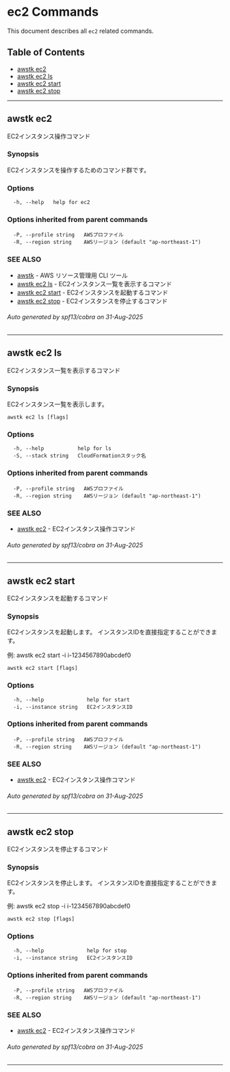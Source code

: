 # ec2 Commands

This document describes all `ec2` related commands.

## Table of Contents

- [awstk ec2](#awstk-ec2)
- [awstk ec2 ls](#awstk-ec2-ls)
- [awstk ec2 start](#awstk-ec2-start)
- [awstk ec2 stop](#awstk-ec2-stop)

---

## awstk ec2

EC2インスタンス操作コマンド

### Synopsis

EC2インスタンスを操作するためのコマンド群です。

### Options

```
  -h, --help   help for ec2
```

### Options inherited from parent commands

```
  -P, --profile string   AWSプロファイル
  -R, --region string    AWSリージョン (default "ap-northeast-1")
```

### SEE ALSO

* [awstk](README.md)	 - AWS リソース管理用 CLI ツール
* [awstk ec2 ls](ec2.md#awstk-ec2-ls)	 - EC2インスタンス一覧を表示するコマンド
* [awstk ec2 start](ec2.md#awstk-ec2-start)	 - EC2インスタンスを起動するコマンド
* [awstk ec2 stop](ec2.md#awstk-ec2-stop)	 - EC2インスタンスを停止するコマンド

###### Auto generated by spf13/cobra on 31-Aug-2025

---

## awstk ec2 ls

EC2インスタンス一覧を表示するコマンド

### Synopsis

EC2インスタンス一覧を表示します。

```
awstk ec2 ls [flags]
```

### Options

```
  -h, --help           help for ls
  -S, --stack string   CloudFormationスタック名
```

### Options inherited from parent commands

```
  -P, --profile string   AWSプロファイル
  -R, --region string    AWSリージョン (default "ap-northeast-1")
```

### SEE ALSO

* [awstk ec2](ec2.md)	 - EC2インスタンス操作コマンド

###### Auto generated by spf13/cobra on 31-Aug-2025

---

## awstk ec2 start

EC2インスタンスを起動するコマンド

### Synopsis

EC2インスタンスを起動します。
インスタンスIDを直接指定することができます。

例:
  awstk ec2 start -i i-1234567890abcdef0

```
awstk ec2 start [flags]
```

### Options

```
  -h, --help              help for start
  -i, --instance string   EC2インスタンスID
```

### Options inherited from parent commands

```
  -P, --profile string   AWSプロファイル
  -R, --region string    AWSリージョン (default "ap-northeast-1")
```

### SEE ALSO

* [awstk ec2](ec2.md)	 - EC2インスタンス操作コマンド

###### Auto generated by spf13/cobra on 31-Aug-2025

---

## awstk ec2 stop

EC2インスタンスを停止するコマンド

### Synopsis

EC2インスタンスを停止します。
インスタンスIDを直接指定することができます。

例:
  awstk ec2 stop -i i-1234567890abcdef0

```
awstk ec2 stop [flags]
```

### Options

```
  -h, --help              help for stop
  -i, --instance string   EC2インスタンスID
```

### Options inherited from parent commands

```
  -P, --profile string   AWSプロファイル
  -R, --region string    AWSリージョン (default "ap-northeast-1")
```

### SEE ALSO

* [awstk ec2](ec2.md)	 - EC2インスタンス操作コマンド

###### Auto generated by spf13/cobra on 31-Aug-2025

---

